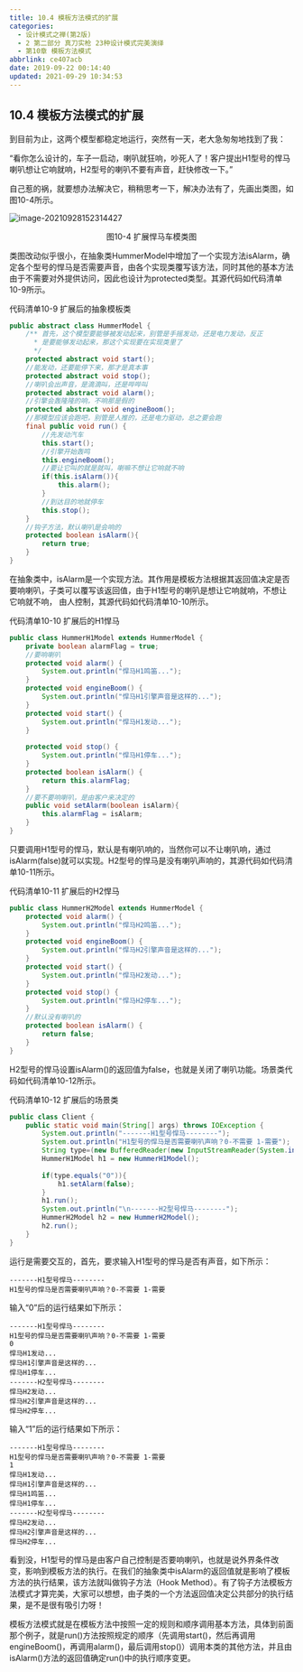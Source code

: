 ```yaml
---
title: 10.4 模板方法模式的扩展
categories: 
  - 设计模式之禅(第2版)
  - 2 第二部分 真刀实枪 23种设计模式完美演绎
  - 第10章 模板方法模式
abbrlink: ce407acb
date: 2019-09-22 00:14:40
updated: 2021-09-29 10:34:53
---
```

## 10.4 模板方法模式的扩展
到目前为止，这两个模型都稳定地运行，突然有一天，老大急匆匆地找到了我：

“看你怎么设计的，车子一启动，喇叭就狂响，吵死人了！客户提出H1型号的悍马喇叭想让它响就响，H2型号的喇叭不要有声音，赶快修改一下。”

自己惹的祸，就要想办法解决它，稍稍思考一下，解决办法有了，先画出类图，如图10-4所示。

![image-20210928152314427](https://gitee.com/XiaoLan223/images/raw/master/Blog/Sum/20210928152314.png)

<center>图10-4 扩展悍马车模类图</center>

类图改动似乎很小，在抽象类HummerModel中增加了一个实现方法isAlarm，确定各个型号的悍马是否需要声音，由各个实现类覆写该方法，同时其他的基本方法由于不需要对外提供访问，因此也设计为protected类型。其源代码如代码清单10-9所示。

代码清单10-9 扩展后的抽象模板类
```java
public abstract class HummerModel {
    /** 首先，这个模型要能够被发动起来，别管是手摇发动，还是电力发动，反正 
      * 是要能够发动起来，那这个实现要在实现类里了 
      */ 
    protected abstract void start();
    //能发动，还要能停下来，那才是真本事
    protected abstract void stop();
    //喇叭会出声音，是滴滴叫，还是哔哔叫
    protected abstract void alarm();
    //引擎会轰隆隆的响，不响那是假的
    protected abstract void engineBoom();
    //那模型应该会跑吧，别管是人推的，还是电力驱动，总之要会跑
    final public void run() {
        //先发动汽车
        this.start();
        //引擎开始轰鸣
        this.engineBoom();
        //要让它叫的就是就叫，喇嘛不想让它响就不响
        if(this.isAlarm()){
            this.alarm();
        }
        //到达目的地就停车
        this.stop();
    }
    //钩子方法，默认喇叭是会响的
    protected boolean isAlarm(){
        return true;
    }
}
```
在抽象类中，isAlarm是一个实现方法。其作用是模板方法根据其返回值决定是否要响喇叭，子类可以覆写该返回值，由于H1型号的喇叭是想让它响就响，不想让它响就不响， 由人控制，其源代码如代码清单10-10所示。

代码清单10-10 扩展后的H1悍马
```java
public class HummerH1Model extends HummerModel {
    private boolean alarmFlag = true;
    //要响喇叭
    protected void alarm() {
        System.out.println("悍马H1鸣笛...");
    }
    protected void engineBoom() {
        System.out.println("悍马H1引擎声音是这样的...");
    }
    protected void start() {
        System.out.println("悍马H1发动...");
    }
    
    protected void stop() {
        System.out.println("悍马H1停车...");
    }
    protected boolean isAlarm() {
        return this.alarmFlag;
    }
    //要不要响喇叭，是由客户来决定的
    public void setAlarm(boolean isAlarm){
        this.alarmFlag = isAlarm;
    }
}
```
只要调用H1型号的悍马，默认是有喇叭响的，当然你可以不让喇叭响，通过isAlarm(false)就可以实现。H2型号的悍马是没有喇叭声响的，其源代码如代码清单10-11所示。

代码清单10-11 扩展后的H2悍马
```java
public class HummerH2Model extends HummerModel {
    protected void alarm() {
        System.out.println("悍马H2鸣笛...");
    }
    protected void engineBoom() {
        System.out.println("悍马H2引擎声音是这样的...");
    }
    protected void start() {
        System.out.println("悍马H2发动...");
    }
    protected void stop() {
        System.out.println("悍马H2停车...");
    }
    //默认没有喇叭的
    protected boolean isAlarm() {
        return false;
    }
}
```
H2型号的悍马设置isAlarm()的返回值为false，也就是关闭了喇叭功能。场景类代码如代码清单10-12所示。

代码清单10-12 扩展后的场景类
```java
public class Client {
    public static void main(String[] args) throws IOException {
        System.out.println("-------H1型号悍马--------");
        System.out.println("H1型号的悍马是否需要喇叭声响？0-不需要 1-需要");
        String type=(new BufferedReader(new InputStreamReader(System.in))).readLine();
        HummerH1Model h1 = new HummerH1Model();
        
        if(type.equals("0")){
            h1.setAlarm(false);
        }
        h1.run();
        System.out.println("\n-------H2型号悍马--------");
        HummerH2Model h2 = new HummerH2Model();
        h2.run();
    }
}
```
运行是需要交互的，首先，要求输入H1型号的悍马是否有声音，如下所示：
```
-------H1型号悍马-------- 
H1型号的悍马是否需要喇叭声响？0-不需要 1-需要
```
输入“0”后的运行结果如下所示：
```
-------H1型号悍马-------- 
H1型号的悍马是否需要喇叭声响？0-不需要 1-需要 
0
悍马H1发动... 
悍马H1引擎声音是这样的... 
悍马H1停车... 
-------H2型号悍马-------- 
悍马H2发动... 
悍马H2引擎声音是这样的... 
悍马H2停车...
```
输入“1”后的运行结果如下所示：
```
-------H1型号悍马-------- 
H1型号的悍马是否需要喇叭声响？0-不需要 1-需要 
1
悍马H1发动... 
悍马H1引擎声音是这样的...
悍马H1鸣笛... 
悍马H1停车... 
-------H2型号悍马-------- 
悍马H2发动... 
悍马H2引擎声音是这样的... 
悍马H2停车...
```
看到没，H1型号的悍马是由客户自己控制是否要响喇叭，也就是说外界条件改变，影响到模板方法的执行。在我们的抽象类中isAlarm的返回值就是影响了模板方法的执行结果，该方法就叫做钩子方法（Hook Method）。有了钩子方法模板方法模式才算完美，大家可以想想，由子类的一个方法返回值决定公共部分的执行结果，是不是很有吸引力呀！

模板方法模式就是在模板方法中按照一定的规则和顺序调用基本方法，具体到前面那个例子，就是run()方法按照规定的顺序（先调用start()，然后再调用engineBoom()，再调用alarm()，最后调用stop()）调用本类的其他方法，并且由isAlarm()方法的返回值确定run()中的执行顺序变更。

